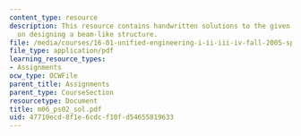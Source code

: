 ```yaml
---
content_type: resource
description: This resource contains handwritten solutions to the given problem set
  on designing a beam-like structure.
file: /media/courses/16-01-unified-engineering-i-ii-iii-iv-fall-2005-spring-2006/47710ecd8f1e6cdcf10fd54655819633_m06_ps02_sol.pdf
file_type: application/pdf
learning_resource_types:
- Assignments
ocw_type: OCWFile
parent_title: Assignments
parent_type: CourseSection
resourcetype: Document
title: m06_ps02_sol.pdf
uid: 47710ecd-8f1e-6cdc-f10f-d54655819633
---
```

